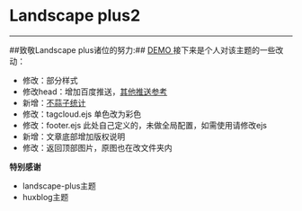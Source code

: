 # Landscape plus2
------
##致敬Landscape plus诸位的努力:##
[DEMO ](http://bin.bloggao.cn)
接下来是个人对该主题的一些改动：
+ 修改：部分样式
+ 修改head：增加百度推送，[其他推送参考](http://bin.bloggao.cn/2017/01/10/hexo_sitemap/)
+ 新增：[不蒜子统计](http://busuanzi.ibruce.info/)
+ 修改：tagcloud.ejs 单色改为彩色
+ 修改：footer.ejs 此处自己定义的，未做全局配置，如需使用请修改ejs
+ 新增：文章底部增加版权说明
+ 修改：返回顶部图片，原图也在改文件夹内

**特别感谢**
* landscape-plus主题
* huxblog主题

